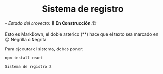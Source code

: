 <h1 align="center">Sistema de registro</h1>

<em>- Estado del proyecto:</em> 🚧 **En Construcción**.🏗️ 

Esto es MarkDown, el doble asterico (**) hace que el texto sea marcado en 😊 Negrilla o Negrita

Para ejecutar el sistema, debes poner:

```npm install react```

````Sistema de registro 2````

